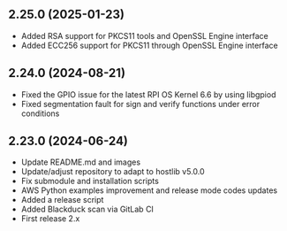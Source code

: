 ## 2.25.0 (2025-01-23)
* Added RSA support for PKCS11 tools and OpenSSL Engine interface
* Added ECC256 support for PKCS11 through OpenSSL Engine interface

## 2.24.0 (2024-08-21)
* Fixed the GPIO issue for the latest RPI OS Kernel 6.6 by using libgpiod
* Fixed segmentation fault for sign and verify functions under error conditions

## 2.23.0 (2024-06-24)
* Update README.md and images
* Update/adjust repository to adapt to hostlib v5.0.0
* Fix submodule and installation scripts
* AWS Python examples improvement and release mode codes updates
* Added a release script
* Added Blackduck scan via GitLab CI
* First release 2.x
